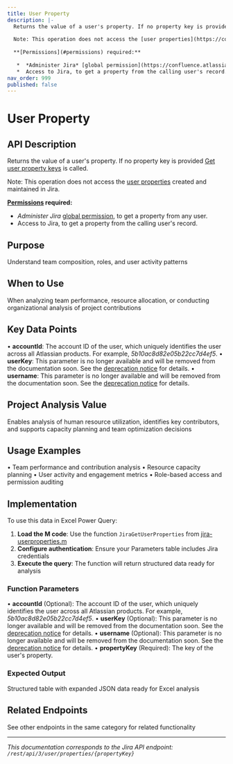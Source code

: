 ```yaml
---
title: User Property
description: |-
  Returns the value of a user's property. If no property key is provided [Get user property keys](#api-rest-api-3-user-properties-get) is called.
  
  Note: This operation does not access the [user properties](https://confluence.atlassian.com/x/8YxjL) created and maintained in Jira.
  
  **[Permissions](#permissions) required:**
  
   *  *Administer Jira* [global permission](https://confluence.atlassian.com/x/x4dKLg), to get a property from any user.
   *  Access to Jira, to get a property from the calling user's record.
nav_order: 999
published: false
---
```


# User Property

## API Description
Returns the value of a user's property. If no property key is provided [Get user property keys](#api-rest-api-3-user-properties-get) is called.

Note: This operation does not access the [user properties](https://confluence.atlassian.com/x/8YxjL) created and maintained in Jira.

**[Permissions](#permissions) required:**

 *  *Administer Jira* [global permission](https://confluence.atlassian.com/x/x4dKLg), to get a property from any user.
 *  Access to Jira, to get a property from the calling user's record.

## Purpose
Understand team composition, roles, and user activity patterns

## When to Use
When analyzing team performance, resource allocation, or conducting organizational analysis of project contributions

## Key Data Points
• **accountId**: The account ID of the user, which uniquely identifies the user across all Atlassian products. For example, *5b10ac8d82e05b22cc7d4ef5*.
• **userKey**: This parameter is no longer available and will be removed from the documentation soon. See the [deprecation notice](https://developer.atlassian.com/cloud/jira/platform/deprecation-notice-user-privacy-api-migration-guide/) for details.
• **username**: This parameter is no longer available and will be removed from the documentation soon. See the [deprecation notice](https://developer.atlassian.com/cloud/jira/platform/deprecation-notice-user-privacy-api-migration-guide/) for details.

## Project Analysis Value
Enables analysis of human resource utilization, identifies key contributors, and supports capacity planning and team optimization decisions

## Usage Examples
• Team performance and contribution analysis
• Resource capacity planning
• User activity and engagement metrics
• Role-based access and permission auditing

## Implementation
To use this data in Excel Power Query:

1. **Load the M code**: Use the function `JiraGetUserProperties` from [jira-userproperties.m](../assets/jira-userproperties.m)
2. **Configure authentication**: Ensure your Parameters table includes Jira credentials
3. **Execute the query**: The function will return structured data ready for analysis

### Function Parameters
• **accountId** (Optional): The account ID of the user, which uniquely identifies the user across all Atlassian products. For example, *5b10ac8d82e05b22cc7d4ef5*.
• **userKey** (Optional): This parameter is no longer available and will be removed from the documentation soon. See the [deprecation notice](https://developer.atlassian.com/cloud/jira/platform/deprecation-notice-user-privacy-api-migration-guide/) for details.
• **username** (Optional): This parameter is no longer available and will be removed from the documentation soon. See the [deprecation notice](https://developer.atlassian.com/cloud/jira/platform/deprecation-notice-user-privacy-api-migration-guide/) for details.
• **propertyKey** (Required): The key of the user's property.

### Expected Output
Structured table with expanded JSON data ready for Excel analysis

## Related Endpoints
See other endpoints in the same category for related functionality

---
*This documentation corresponds to the Jira API endpoint: `/rest/api/3/user/properties/{propertyKey}`*
